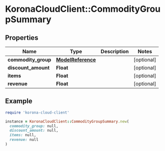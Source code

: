 # KoronaCloudClient::CommodityGroupSummary

## Properties

| Name | Type | Description | Notes |
| ---- | ---- | ----------- | ----- |
| **commodity_group** | [**ModelReference**](ModelReference.md) |  | [optional] |
| **discount_amount** | **Float** |  | [optional] |
| **items** | **Float** |  | [optional] |
| **revenue** | **Float** |  | [optional] |

## Example

```ruby
require 'korona-cloud-client'

instance = KoronaCloudClient::CommodityGroupSummary.new(
  commodity_group: null,
  discount_amount: null,
  items: null,
  revenue: null
)
```

